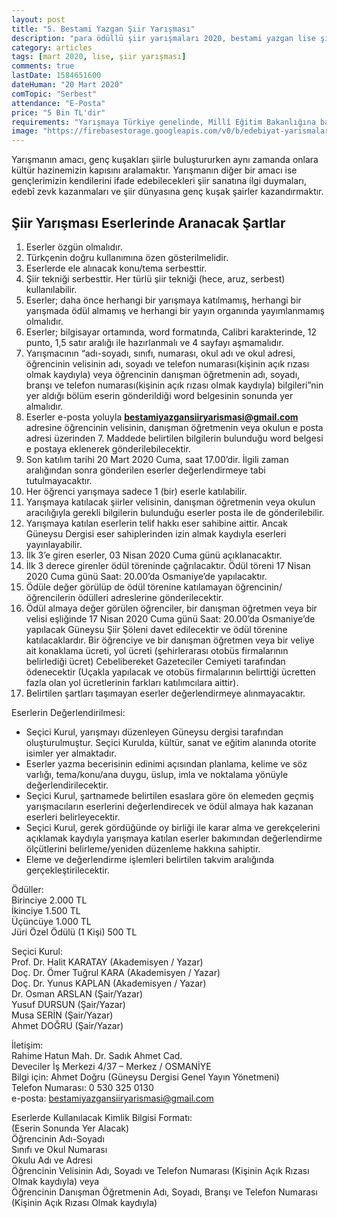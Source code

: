 ```yaml
---
layout: post
title: "5. Bestami Yazgan Şiir Yarışması"
description: "para ödüllü şiir yarışmaları 2020, bestami yazgan lise şiir yarışması"
category: articles
tags: [mart 2020, lise, şiir yarışması]
comments: true
lastDate: 1584651600    
dateHuman: "20 Mart 2020"
comTopic: "Serbest"
attendance: "E-Posta"
price: "5 Bin TL'dir"
requirements: "Yarışmaya Türkiye genelinde, Millî Eğitim Bakanlığına bağlı tüm resmî-özel okullarda öğrenim gören lise öğrencileri katılabilir."
image: "https://firebasestorage.googleapis.com/v0/b/edebiyat-yarismalari.appspot.com/o/5-bestami-yazgan-siir-yarismasi-2020.jpg?alt=media&token=31493299-b0f9-499f-b5ae-c4c6eb8f60bf"
---
```


Yarışmanın amacı, genç kuşakları şiirle buluştururken aynı zamanda onlara kültür hazinemizin kapısını aralamaktır. Yarışmanın diğer bir amacı ise gençlerimizin kendilerini ifade edebilecekleri şiir sanatına ilgi duymaları, edebî zevk kazanmaları ve şiir dünyasına genç kuşak şairler kazandırmaktır.

## Şiir Yarışması Eserlerinde Aranacak Şartlar
1. Eserler özgün olmalıdır.
2. Türkçenin doğru kullanımına özen gösterilmelidir.
3. Eserlerde ele alınacak konu/tema serbesttir.
4. Şiir tekniği serbesttir. Her türlü şiir tekniği (hece, aruz, serbest) kullanılabilir.
5. Eserler; daha önce herhangi bir yarışmaya katılmamış, herhangi bir yarışmada ödül almamış ve herhangi bir yayın organında yayımlanmamış olmalıdır.
6. Eserler; bilgisayar ortamında, word formatında, Calibri karakterinde, 12 punto, 1,5 satır aralığı ile hazırlanmalı ve 4 sayfayı aşmamalıdır.
7. Yarışmacının “adı-soyadı, sınıfı, numarası, okul adı ve okul adresi, öğrencinin velisinin adı, soyadı ve telefon numarası(kişinin açık rızası olmak kaydıyla) veya öğrencinin danışman öğretmenin adı, soyadı, branşı ve telefon numarası(kişinin açık rızası olmak kaydıyla) bilgileri”nin yer aldığı bölüm eserin gönderildiği word belgesinin sonunda yer almalıdır.
8. Eserler e-posta yoluyla **bestamiyazgansiiryarismasi@gmail.com** adresine öğrencinin velisinin, danışman öğretmenin veya okulun e posta adresi üzerinden 7. Maddede belirtilen bilgilerin bulunduğu word belgesi e postaya eklenerek gönderilebilecektir.
9. Son katılım tarihi 20 Mart 2020 Cuma, saat 17.00’dir. İlgili zaman aralığından sonra gönderilen eserler değerlendirmeye tabi tutulmayacaktır.
10. Her öğrenci yarışmaya sadece 1 (bir) eserle katılabilir.
11. Yarışmaya katılacak şiirler velisinin, danışman öğretmenin veya okulun aracılığıyla gerekli bilgilerin bulunduğu eserler posta ile de gönderilebilir.
12. Yarışmaya katılan eserlerin telif hakkı eser sahibine aittir. Ancak Güneysu Dergisi eser sahiplerinden izin almak kaydıyla eserleri yayınlayabilir.
13. İlk 3’e giren eserler, 03 Nisan 2020 Cuma günü açıklanacaktır.
14. İlk 3 derece girenler ödül töreninde çağrılacaktır. Ödül töreni 17 Nisan 2020 Cuma günü Saat: 20.00’da Osmaniye’de yapılacaktır.
15. Ödüle değer görülüp de ödül törenine katılamayan öğrencinin/öğrencilerin ödülleri adreslerine gönderilecektir.
16. Ödül almaya değer görülen öğrenciler, bir danışman öğretmen veya bir velisi eşliğinde 17 Nisan 2020 Cuma günü Saat: 20.00’da Osmaniye’de yapılacak Güneysu Şiir Şöleni davet edilecektir ve ödül törenine katılacaklardır. Bir öğrenciye ve bir danışman öğretmen veya bir veliye ait konaklama ücreti, yol ücreti (şehirlerarası otobüs firmalarının belirlediği ücret) Cebelibereket Gazeteciler Cemiyeti tarafından ödenecektir (Uçakla yapılacak ve otobüs firmalarının belirttiği ücretten fazla olan yol ücretlerinin farkları katılımcılara aittir).
17. Belirtilen şartları taşımayan eserler değerlendirmeye alınmayacaktır.

Eserlerin Değerlendirilmesi:  
- Seçici Kurul, yarışmayı düzenleyen Güneysu dergisi tarafından oluşturulmuştur. Seçici Kurulda, kültür, sanat ve eğitim alanında otorite isimler yer almaktadır.
- Eserler yazma becerisinin edinimi açısından planlama, kelime ve söz varlığı, tema/konu/ana duygu, üslup, imla ve noktalama yönüyle değerlendirilecektir.
- Seçici Kurul, şartnamede belirtilen esaslara göre ön elemeden geçmiş yarışmacıların eserlerini değerlendirecek ve ödül almaya hak kazanan eserleri belirleyecektir.
- Seçici Kurul, gerek gördüğünde oy birliği ile karar alma ve gerekçelerini açıklamak kaydıyla yarışmaya katılan eserler bakımından değerlendirme ölçütlerini belirleme/yeniden düzenleme hakkına sahiptir.
- Eleme ve değerlendirme işlemleri belirtilen takvim aralığında gerçekleştirilecektir.

Ödüller:  
Birinciye 2.000 TL  
İkinciye 1.500 TL  
Üçüncüye 1.000 TL  
Jüri Özel Ödülü (1 Kişi) 500 TL  

Seçici Kurul:  
Prof. Dr. Halit KARATAY (Akademisyen / Yazar)  
Doç. Dr. Ömer Tuğrul KARA (Akademisyen / Yazar)  
Doç. Dr. Yunus KAPLAN (Akademisyen / Yazar)  
Dr. Osman ARSLAN (Şair/Yazar)  
Yusuf DURSUN (Şair/Yazar)  
Musa SERİN (Şair/Yazar)  
Ahmet DOĞRU (Şair/Yazar)  

İletişim:  
Rahime Hatun Mah. Dr. Sadık Ahmet Cad.  
Deveciler İş Merkezi 4/37 – Merkez / OSMANİYE  
Bilgi için: Ahmet Doğru (Güneysu Dergisi Genel Yayın Yönetmeni)  
Telefon Numarası: 0 530 325 0130  
e-posta: bestamiyazgansiiryarismasi@gmail.com  

Eserlerde Kullanılacak Kimlik Bilgisi Formatı:  
(Eserin Sonunda Yer Alacak)  
Öğrencinin Adı-Soyadı  
Sınıfı ve Okul Numarası  
Okulu Adı ve Adresi  
Öğrencinin Velisinin Adı, Soyadı ve Telefon Numarası (Kişinin Açık Rızası Olmak kaydıyla) veya  
Öğrencinin Danışman Öğretmenin Adı, Soyadı, Branşı ve Telefon Numarası (Kişinin Açık Rızası Olmak kaydıyla)